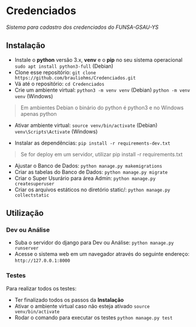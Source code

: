 # Credenciados

_Sistema para cadastro dos credenciados do FUNSA-GSAU-YS_

## Instalação

- Instale o **python** versão 3.x, **venv** e o **pip** no seu sistema operacional
`sudo apt install python3-full` (Debian)
- Clone esse repositório: `git clone https://github.com/brauliohms/Credenciados.git`
- Vá até o repositório: `cd Credenciados`
- Crie um ambiente virtual: `python3 -m venv venv` (Debian)
`python -m venv venv` (Windows)

> Em ambientes Debian o binário do python é python3 e no Windows apenas python

- Ativar ambiente virtual: `source venv/bin/activate` (Debian)
`venv\Scripts\Activate` (Windows)

- Instalar as dependências: `pip install -r requirements-dev.txt`

> Se for deploy em um servidor, utilizar pip install -r requirements.txt

- Ajustar o Banco de Dados: `python manage.py makemigrations`
- Criar as tabelas do Banco de Dados: `python manage.py migrate`
- Criar o Super Usurário para área Admin: `python manage.py createsuperuser`
- Criar os arquivos estáticos no diretório static/: `python manage.py collectstatic`

## Utilização

### Dev ou Análise

- Suba o servidor do django para Dev ou Análise: `python manage.py runserver`
- Acesse o sistema web em um navegador através do seguinte endereço:
`http://127.0.0.1:8000`

### Testes

Para realizar todos os testes:

- Ter finalizado todos os passos da **Instalação**
- Ativar o ambiente virtual caso não esteja ativado `source venv/bin/activate`
- Rodar o comando para executar os testes `python manage.py test`
